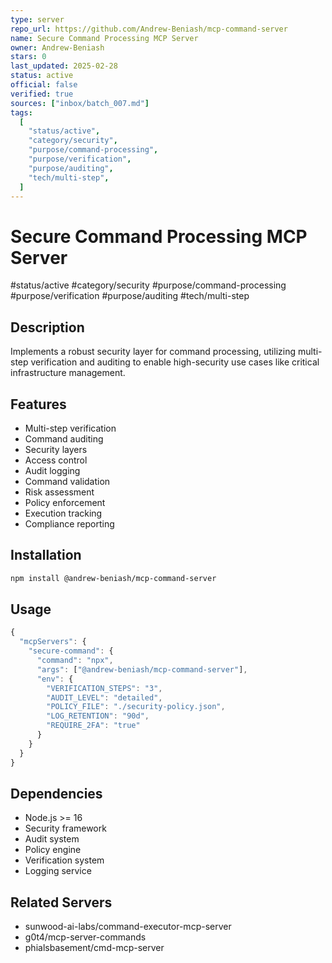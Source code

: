 ```yaml
---
type: server
repo_url: https://github.com/Andrew-Beniash/mcp-command-server
name: Secure Command Processing MCP Server
owner: Andrew-Beniash
stars: 0
last_updated: 2025-02-28
status: active
official: false
verified: true
sources: ["inbox/batch_007.md"]
tags:
  [
    "status/active",
    "category/security",
    "purpose/command-processing",
    "purpose/verification",
    "purpose/auditing",
    "tech/multi-step",
  ]
---
```


# Secure Command Processing MCP Server

#status/active #category/security #purpose/command-processing #purpose/verification #purpose/auditing #tech/multi-step

## Description

Implements a robust security layer for command processing, utilizing multi-step verification and auditing to enable high-security use cases like critical infrastructure management.

## Features

- Multi-step verification
- Command auditing
- Security layers
- Access control
- Audit logging
- Command validation
- Risk assessment
- Policy enforcement
- Execution tracking
- Compliance reporting

## Installation

```bash
npm install @andrew-beniash/mcp-command-server
```

## Usage

```javascript
{
  "mcpServers": {
    "secure-command": {
      "command": "npx",
      "args": ["@andrew-beniash/mcp-command-server"],
      "env": {
        "VERIFICATION_STEPS": "3",
        "AUDIT_LEVEL": "detailed",
        "POLICY_FILE": "./security-policy.json",
        "LOG_RETENTION": "90d",
        "REQUIRE_2FA": "true"
      }
    }
  }
}
```

## Dependencies

- Node.js >= 16
- Security framework
- Audit system
- Policy engine
- Verification system
- Logging service

## Related Servers

- sunwood-ai-labs/command-executor-mcp-server
- g0t4/mcp-server-commands
- phialsbasement/cmd-mcp-server
